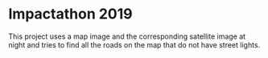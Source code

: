 # Impactathon 2019
This project uses a map image and the corresponding satellite image at night and tries to find all the roads on the map that do not have street lights.
